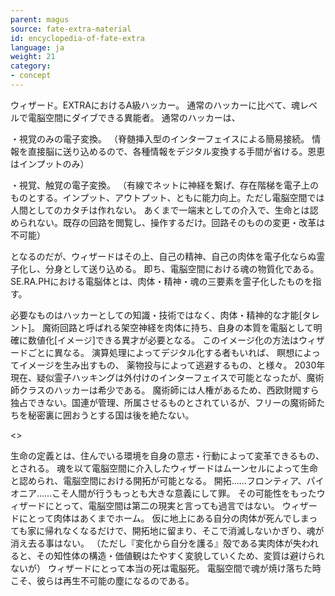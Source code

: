 ```yaml
---
parent: magus
source: fate-extra-material
id: encyclopedia-of-fate-extra
language: ja
weight: 21
category:
- concept
---
```


ウィザード。EXTRAにおけるA級ハッカー。
通常のハッカーに比べて、魂レベルで電脳空間にダイブできる異能者。
通常のハッカーは、

・視覚のみの電子変換。
（脊髄挿入型のインターフェイスによる簡易接続。
情報を直接脳に送り込めるので、各種情報をデジタル変換する手間が省ける。恩恵はインプットのみ）

・視覚、触覚の電子変換。
（有線でネットに神経を繋げ、存在階梯を電子上のものとする。インプット、アウトプット、ともに能力向上。ただし電脳空間では人間としてのカタチは作れない。
あくまで一端末としての介入で、生命とは認められない。既存の回路を閲覧し、操作するだけ。回路そのものの変更・改革は不可能）

となるのだが、ウィザードはその上、自己の精神、自己の肉体を電子化ならぬ霊子化し、分身として送り込める。
即ち、電脳空間における魂の物質化である。
SE.RA.PHにおける電脳体とは、肉体・精神・魂の三要素を霊子化したものを指す。

必要なものはハッカーとしての知識・技術ではなく、肉体・精神的な才能[タレント]。
魔術回路と呼ばれる架空神経を肉体に持ち、自身の本質を電脳として明確に数値化[イメージ]できる異才が必要となる。
このイメージ化の方法はウィザードごとに異なる。
演算処理によってデジタル化する者もいれば、
瞑想によってイメージを生み出すもの、
薬物投与によって逃避するもの、と様々。
2030年現在、疑似霊子ハッキングは外付けのインターフェイスで可能となったが、魔術師クラスのハッカーは希少である。
魔術師には人権があるため、西欧財閥すら独占できない。国連が管理、所属させるものとされているが、フリーの魔術師たちを秘密裏に囲おうとする国は後を絶たない。

<>

生命の定義とは、住んでいる環境を自身の意志・行動によって変革できるもの、とされる。
魂を以て電脳空間に介入したウィザードはムーンセルによって生命と認められ、電脳空間における開拓が可能となる。
開拓……フロンティア、パイオニア……こそ人間が行うもっとも大きな意義にして罪。
その可能性をもったウィザードにとって、電脳空間は第二の現実と言っても過言ではない。
ウィザードにとって肉体はあくまでホーム。
仮に地上にある自分の肉体が死んでしまっても家に帰れなくなるだけで、開拓地に留まり、そこで消滅しないかぎり、魂が消え去る事はない。
（ただし『変化から自分を護る』殻である実肉体が失われると、その知性体の構造・価値観はたやすく変貌していくため、変質は避けられないが）
ウィザードにとって本当の死は電脳死。
電脳空間で魂が焼け落ちた時こそ、彼らは再生不可能の塵になるのである。
